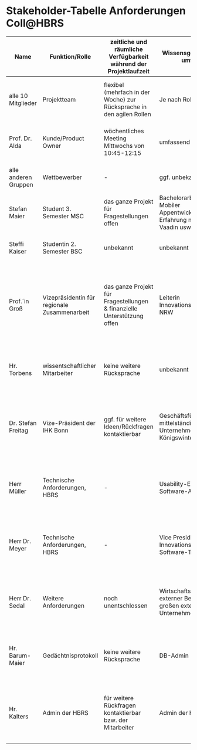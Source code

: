 # Stakeholder-Tabelle Anforderungen Coll@HBRS

| Name                 | Funktion/Rolle                                                                | zeitliche und räumliche Verfügbarkeit während der Projektlaufzeit       | Wissensgebiet und - umfang                                                                                                                  | Ziele und Interessen bezogen auf das Projekt                                                                         | Einfluss, Macht (Skala: 1…3) | Stakeholder- Gruppe |
| -------------------- | ----------------------------------------------------------------------------- | ----------------------------------------------------------------------- | ------------------------------------------------------------------------------------------------------------------------------------------- | -------------------------------------------------------------------------------------------------------------------- | ---------------------------- | ------------------- |
| alle 10 Mitglieder   | Projektteam                                                                   | flexibel (mehrfach in der Woche) zur Rücksprache in den agilen Rollen   | Je nach Rolle                                                                                                                               | Nach dem Scrum Prozess die Sprints durchlaufen und Bearbeiten der Tasks.                                             | 3                            | P + S               |
| Prof. Dr. Alda       | Kunde/Product Owner                                                           | wöchentliches Meeting Mittwochs von 10:45-12:15                         | umfassend                                                                                                                                   | Durchführungen des Projekts nach seinen Wünschen und Anforderungen                                                   | 3                            | P + S               |
| alle anderen Gruppen | Wettbewerber                                                                  | -                                                                       | ggf. unbekannt                                                                                                                              | Konzentration auf eigene Durchführung des Projekt                                                                    | 1                            | O + H               |
| Stefan Maier         | Student 3. Semester MSC                                                       | das ganze Projekt für Fragestellungen offen                             | Bachelorarbeit in Mobiler Appentwicklung & Erfahrung mit Web, Vaadin usw.                                                                   | Interesse an einem guten Endresultat                                                                                 | 2                            | H                   |
| Steffi Kaiser        | Studentin 2. Semester BSC                                                     | unbekannt                                                               | unbekannt                                                                                                                                   | Bewertung und Evaluation von Unternhemen und Studenten                                                               | 1                            | O + H               |
| Prof.´in Groß        | Vizepräsidentin	für	regionale Zusammenarbeit                               | das ganze Projekt für Fragestellungen & finanzielle Unterstützung offen | Leiterin Innovationszentrum NRW                                                                                                             | Vernetzung von Unternehmen aus der Region, intuitive Bedienbarkeit, auch für Flüchtlinge soll eine unbörokratische Vermittlung möglich sein  | 2    | S + P               |
| Hr. Torbens          | wissentschaftlicher Mitarbeiter                                               | keine weitere Rücksprache                                               | unbekannt                                                                                                                                   | Smartphonefähige und verschlüsselte Übertragung / Abspeicherung der Daten                                            | 1                            | O + H               |
| Dr. Stefan Freitag   | Vize-Präsident	der	IHK	Bonn                                                   | ggf. für weitere Ideen/Rückfragen kontaktierbar                         | Geschäftsführer eines mittelständigen IT-Unternehmens in Königswinter                                                                       | Unternehmen bezahlen, Unternehmen abonnieren können, Profile sollen löschbar sein, Bewertung, einfache Benutzbarkeit | 2                            | O + H               |
| Herr Müller          | Technische Anforderungen, HBRS                                                | -                                                                       | Usability-Experte und Software-Architekt                                                                                                    | Mock-Ups bilden, Heuristiken beachten, Skalierbarkeit beachten, resposive Anwendung                                  | 2                            | S + H               |
| Herr Dr. Meyer       | Technische Anforderungen, HBRS                                                | -                                                                       | Vice President Innovationscenter, Software-Techniker                                                                                        | Verwendung von Vaadin, Anforderungen dokumentieren, User Stories, Test Cases & Requirements-Matrix                   | 2                            | O + H               |
| Herr Dr. Sedal       | Weitere Anforderungen                                                         | noch unentschlossen                                                     | Wirtschaftsinformatiker, externer Berater einer großen externen Unternehmensberatung                                                        | EVA durchführen, bei hoher Popularität: SEO-Maßnahmen, Onpage- & Offpage- Optimierungen                              | 2                            | evtl. P + H         |
| Hr. Barum-Maier      | Gedächtnisprotokoll                                                           | keine weitere Rücksprache                                               | DB-Admin                                                                                                                                    | DAO- & Respository Pattern, Roundtrip-Tets durchführen, in PostgreSQL-DB abspeichern                                 | 2                            | O + H               |
| Hr. Kalters          | Admin der HBRS                                                                | für weitere Rückfragen kontaktierbar bzw. der Mitarbeiter               | Admin der HBRS                                                                                                                              | Deployment nur für HBRS Netzwerke & nicht manuell, Code aus Vaadin-Tutorials benutzen, internes GitLab benutzen      | 3                            | S + H               | | | | |                            